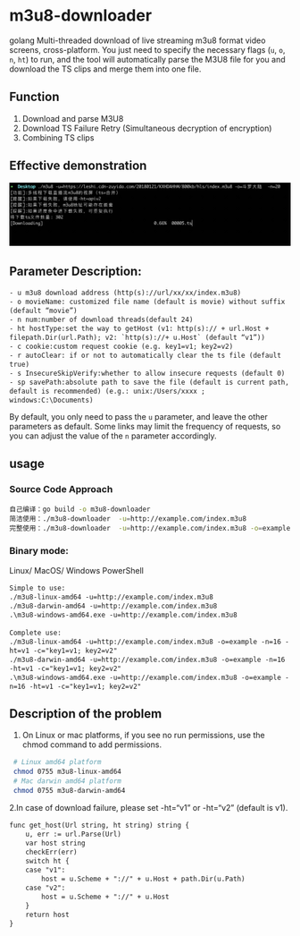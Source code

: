 # m3u8-downloader

golang Multi-threaded download of live streaming m3u8 format video screens, cross-platform. You just need to specify the necessary flags (`u`, `o`, `n`, `ht`) to run, and the tool will automatically parse the M3U8 file for you and download the TS clips and merge them into one file.


## Function

1. Download and parse M3U8
2. Download TS Failure Retry (Simultaneous decryption of encryption)
3. Combining TS clips


## Effective demonstration
![demo](./demo.gif)

## Parameter Description:

```
- u m3u8 download address (http(s)://url/xx/xx/index.m3u8)
- o movieName: customized file name (default is movie) without suffix (default “movie”)
- n num:number of download threads(default 24)
- ht hostType:set the way to getHost (v1: http(s):// + url.Host + filepath.Dir(url.Path); v2: `http(s)://+ u.Host` (default “v1”))
- c cookie:custom request cookie (e.g. key1=v1; key2=v2)
- r autoClear: if or not to automatically clear the ts file (default true)
- s InsecureSkipVerify:whether to allow insecure requests (default 0)
- sp savePath:absolute path to save the file (default is current path, default is recommended) (e.g.: unix:/Users/xxxx ; windows:C:\Documents)
```

By default, you only need to pass the `u` parameter, and leave the other parameters as default. Some links may limit the frequency of requests, so you can adjust the value of the `n` parameter accordingly.


## usage

### Source Code Approach

```bash
自己编译：go build -o m3u8-downloader
简洁使用：./m3u8-downloader  -u=http://example.com/index.m3u8
完整使用：./m3u8-downloader  -u=http://example.com/index.m3u8 -o=example -n=16 -ht=v1 -c="key1=v1; key2=v2"
```

### Binary mode:

Linux/ MacOS/ Windows PowerShell

```
Simple to use:
./m3u8-linux-amd64 -u=http://example.com/index.m3u8
./m3u8-darwin-amd64 -u=http://example.com/index.m3u8 
.\m3u8-windows-amd64.exe -u=http://example.com/index.m3u8

Complete use:
./m3u8-linux-amd64 -u=http://example.com/index.m3u8 -o=example -n=16 -ht=v1 -c="key1=v1; key2=v2"
./m3u8-darwin-amd64 -u=http://example.com/index.m3u8 -o=example -n=16 -ht=v1 -c="key1=v1; key2=v2"
.\m3u8-windows-amd64.exe -u=http://example.com/index.m3u8 -o=example -n=16 -ht=v1 -c="key1=v1; key2=v2"
```

## Description of the problem

1. On Linux or mac platforms, if you see no run permissions, use the chmod command to add permissions.
```bash
 # Linux amd64 platform
 chmod 0755 m3u8-linux-amd64
 # Mac darwin amd64 platform
 chmod 0755 m3u8-darwin-amd64
 ```
2.In case of download failure, please set -ht=“v1” or -ht=“v2” (default is v1).
```golang
func get_host(Url string, ht string) string {
    u, err := url.Parse(Url)
    var host string
    checkErr(err)
    switch ht {
    case "v1":
        host = u.Scheme + "://" + u.Host + path.Dir(u.Path)
    case "v2":
        host = u.Scheme + "://" + u.Host
    }
    return host
}
```

